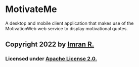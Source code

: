 # MotivateMe
A desktop and mobile client application that makes use of the MotivationWeb web service to display motivational quotes.




## **Copyright 2022** by [Imran R.](https://github.com/imran-2003)

### Licensed under [Apache License 2.0.](https://github.com/space-ninja-x/The-Bell-App/blob/main/LICENSE)
